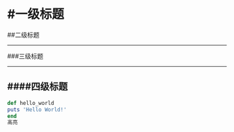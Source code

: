 #一级标题
====
##二级标题
_____
###三级标题  
***
####四级标题
----
````ruby
def hello_world
puts 'Hello World!'
end
高亮
````


      

